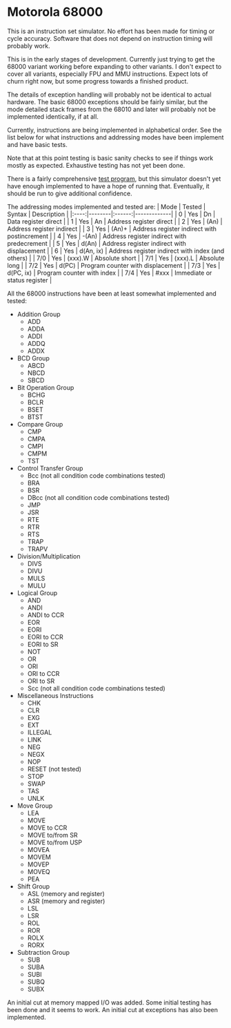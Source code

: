 # Motorola 68000
This is an instruction set simulator.  No effort has been made for timing or
cycle accuracy.  Software that does not depend on instruction timing will
probably work.

This is in the early stages of development.  Currently just trying to
get the 68000 variant working before expanding to other variants.  I don't
expect to cover all variants, especially FPU and MMU instructions.  Expect
lots of churn right now, but some progress towards a finished product.

The details of exception handling will probably not be identical to actual
hardware.  The basic 68000 exceptions should be fairly similar, but the
mode detailed stack frames from the 68010 and later will probably not
be implemented identically, if at all.

Currently, instructions are being implemented in alphabetical order.  See
the list below for what instructions and addressing modes have been
implement and have basic tests.

Note that at this point testing is basic sanity checks to see if things
work mostly as expected.  Exhaustive testing has not yet been done.

There is a fairly comprehensive [test program](https://github.com/MicroCoreLabs/Projects/tree/master/MCL68/MC68000_Test_Code),
but this simulator doesn't yet have enough implemented to have a hope
of running that.  Eventually, it should be run to give additional confidence.

The addressing modes implemented and tested are:
| Mode | Tested | Syntax | Description |
|:----:|--------|:------:|-------------|
| 0 | Yes | Dn | Data register direct |
| 1 | Yes | An | Address register direct |
| 2 | Yes | (An) | Address register indirect |
| 3 | Yes | (An)+ | Address register indirect with postincrement |
| 4 | Yes | -(An) | Address register indirect with predecrement |
| 5 | Yes | d(An) | Address register indirect with displacement |
| 6 | Yes | d(An, ix) | Address register indirect with index (and others) |
| 7/0 | Yes | (xxx).W | Absolute short |
| 7/1 | Yes | (xxx).L | Absolute long |
| 7/2 | Yes | d(PC) | Program counter with displacement |
| 7/3 | Yes | d(PC, ix) | Program counter with index |
| 7/4 | Yes | #xxx | Immediate or status register |

All the 68000 instructions have been at least somewhat implemented and tested:
- Addition Group
    - ADD
    - ADDA
    - ADDI
    - ADDQ
    - ADDX
- BCD Group
    - ABCD
    - NBCD
    - SBCD
- Bit Operation Group
    - BCHG
    - BCLR
    - BSET
    - BTST
- Compare Group
    - CMP
    - CMPA
    - CMPI
    - CMPM
    - TST
- Control Transfer Group
    - Bcc (not all condition code combinations tested)
    - BRA
    - BSR
    - DBcc (not all condition code combinations tested)
    - JMP
    - JSR
    - RTE
    - RTR
    - RTS
    - TRAP
    - TRAPV
- Division/Multiplication
    - DIVS
    - DIVU
    - MULS
    - MULU
- Logical Group
    - AND
    - ANDI
    - ANDI to CCR
    - EOR
    - EORI
    - EORI to CCR
    - EORI to SR
    - NOT
    - OR
    - ORI
    - ORI to CCR
    - ORI to SR
    - Scc (not all condition code combinations tested)
- Miscellaneous Instructions
    - CHK
    - CLR
    - EXG
    - EXT
    - ILLEGAL
    - LINK
    - NEG
    - NEGX
    - NOP
    - RESET (not tested)
    - STOP
    - SWAP
    - TAS
    - UNLK
- Move Group
    - LEA
    - MOVE
    - MOVE to CCR
    - MOVE to/from SR
    - MOVE to/from USP
    - MOVEA
    - MOVEM
    - MOVEP
    - MOVEQ
    - PEA
- Shift Group
    - ASL (memory and register)
    - ASR (memory and register)
    - LSL
    - LSR
    - ROL
    - ROR
    - ROLX
    - RORX
- Subtraction Group
    - SUB
    - SUBA
    - SUBI
    - SUBQ
    - SUBX

An initial cut at memory mapped I/O was added.  Some initial testing has
been done and it seems to work.  An initial cut at exceptions
has also been implemented.
